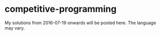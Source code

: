 # competitive-programming
My solutions from 2016-07-19 onwards will be posted here. The language may vary.
